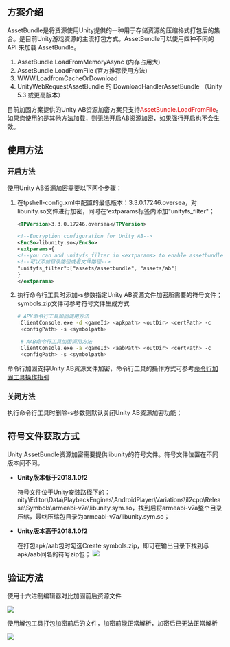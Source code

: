 ## 方案介绍

AssetBundle是将资源使用Unity提供的一种用于存储资源的压缩格式打包后的集合。是目前Unity游戏资源的主流打包方式。AssetBundle可以使用四种不同的 API 来加载 AssetBundle。

1. AssetBundle.LoadFromMemoryAsync (内存占用大)
2. AssetBundle.LoadFromFile (官方推荐使用方法)
3. WWW.LoadfromCacheOrDownload
4. UnityWebRequestAssetBundle 的 DownloadHandlerAssetBundle （Unity 5.3 或更高版本）

目前加固方案提供的Unity AB资源加密方案只支持<font color="#dd0000">AssetBundle.LoadFromFile</font>。如果您使用的是其他方法加载，则无法开启AB资源加密，如果强行开启也不会生效。

## 使用方法

### 开启方法

使用Unity AB资源加密需要以下两个步骤：

1. 在tpshell-config.xml中配置的最低版本：3.3.0.17246.oversea，对libunity.so文件进行加密，同时在'extparams标签内添加"unityfs_filter"；
   ```xml
   <TPVersion>3.3.0.17246.oversea</TPVersion>
   
   <!--Encryption configuration for Unity AB-->
   <EncSo>libunity.so</EncSo>
   <extparams>{
   <!--you can add unityfs_filter in <extparams> to enable assetbundle enc-->
   <!--可以添加目录路径或者文件路径-->
   "unityfs_filter":["assets/assetbundle", "assets/ab"] 
   }
   </extparams>
   ```
2. 执行命令行工具时添加-s参数指定Unity AB资源文件加密所需要的符号文件；symbols.zip文件可参考符号文件生成方式
   ```bash
   # APK命令行工具加固调用方法
    ClientConsole.exe -d <gameId> <apkpath> <outDir> <certPath> -c 
    <configPath> -s <symbolpath>
   
    # AAB命令行工具加固调用方法
    ClientConsole.exe -a <gameId> <aabPath> <outDir> <certPath> -c 
    <configPath> -s <symbolpath>
   ```

命令行加固支持Unity AB资源文件加密，命令行工具的操作方式可参考[命令行加固工具操作指引](#/doc-center/0dfeaa7fe86a5a80953c1228dcb7cc5545ca4004)

### 关闭方法

执行命令行工具时删除-s参数则默认关闭Unity AB资源加密功能；

## 符号文件获取方式

Unity AssetBundle资源加密需要提供libunity的符号文件。符号文件位置在不同版本间不同。

* **Unity版本低于2018.1.0f2**
  
  符号文件位于Unity安装路径下的：nity\Editor\Data\PlaybackEngines\AndroidPlayer\Variations\il2cpp\Release\Symbols\armeabi-v7a\libunity.sym.so，找到后将armeabi-v7a整个目录压缩，最终压缩包目录为armeabi-v7a/libunity.sym.so；
* **Unity版本高于2018.1.0f2**
  
  在打包apk/aab包时勾选Create symbols.zip，即可在输出目录下找到与apk/aab同名的符号zip包；
  ![](/docs/ACE-doc/20_Android-shellservice/30/50/10.4.png )

## 验证方法

使用十六进制编辑器对比加固前后资源文件

![](/docs/ACE-doc/20_Android-shellservice/30/50/10.1.png )

使用解包工具打包加密前后的文件，加密前能正常解析，加密后已无法正常解析

![](/docs/ACE-doc/20_Android-shellservice/30/50/10.2.png )

